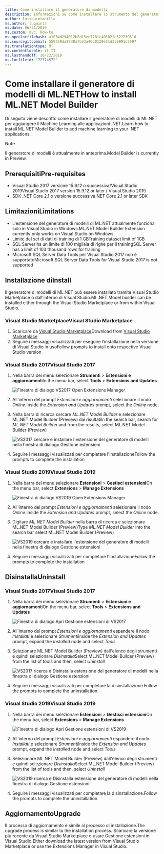 ```yaml
---
title: Come installare il generatore di modelli
description: Informazioni su come installare lo strumento del generatore di modelli di ML.NET
author: luisquintanilla
ms.author: luquinta
ms.date: 06/21/2019
ms.custom: mvc, how-to
ms.openlocfilehash: a1034d294012b8df5ec778fc40602fe52223961d
ms.sourcegitcommit: 559259da2738a7b33a46c0130e51d336091c2097
ms.translationtype: MT
ms.contentlocale: it-IT
ms.lasthandoff: 10/22/2019
ms.locfileid: "72774572"
---
```

# <a name="how-to-install-mlnet-model-builder"></a><span data-ttu-id="8ff2f-103">Come installare il generatore di modelli di ML.NET</span><span class="sxs-lookup"><span data-stu-id="8ff2f-103">How to install ML.NET Model Builder</span></span>

<span data-ttu-id="8ff2f-104">Di seguito viene descritto come installare il generatore di modelli di ML.NET per aggiungere il Machine Learning alle applicazioni .NET.</span><span class="sxs-lookup"><span data-stu-id="8ff2f-104">Learn how to install ML.NET Model Builder to add machine learning to your .NET applications.</span></span>

> [!NOTE]
> <span data-ttu-id="8ff2f-105">Il generatore di modelli è attualmente in anteprima.</span><span class="sxs-lookup"><span data-stu-id="8ff2f-105">Model Builder is currently in Preview.</span></span>

## <a name="pre-requisites"></a><span data-ttu-id="8ff2f-106">Prerequisiti</span><span class="sxs-lookup"><span data-stu-id="8ff2f-106">Pre-requisites</span></span>

- <span data-ttu-id="8ff2f-107">Visual Studio 2017 versione 15.9.12 o successiva/Visual Studio 2019</span><span class="sxs-lookup"><span data-stu-id="8ff2f-107">Visual Studio 2017 version 15.9.12 or later / Visual Studio 2019</span></span>
- <span data-ttu-id="8ff2f-108">SDK .NET Core 2.1 o versione successiva</span><span class="sxs-lookup"><span data-stu-id="8ff2f-108">.NET Core 2.1 or later SDK</span></span>

## <a name="limitations"></a><span data-ttu-id="8ff2f-109">Limitazioni</span><span class="sxs-lookup"><span data-stu-id="8ff2f-109">Limitations</span></span>

- <span data-ttu-id="8ff2f-110">L'estensione del generatore di modelli di ML.NET attualmente funziona solo in Visual Studio in Windows.</span><span class="sxs-lookup"><span data-stu-id="8ff2f-110">ML.NET Model Builder Extension currently only works on Visual Studio on Windows.</span></span>
- <span data-ttu-id="8ff2f-111">Limite del set di dati di training di 1 GB</span><span class="sxs-lookup"><span data-stu-id="8ff2f-111">Training dataset limit of 1GB</span></span>
- <span data-ttu-id="8ff2f-112">SQL Server ha un limite di 100 migliaia di righe per il training</span><span class="sxs-lookup"><span data-stu-id="8ff2f-112">SQL Server has a limit of 100 thousand rows for training</span></span>
- <span data-ttu-id="8ff2f-113">Microsoft SQL Server Data Tools per Visual Studio 2017 non è supportato</span><span class="sxs-lookup"><span data-stu-id="8ff2f-113">Microsoft SQL Server Data Tools for Visual Studio 2017 is not supported</span></span>

## <a name="install"></a><span data-ttu-id="8ff2f-114">Installazione di</span><span class="sxs-lookup"><span data-stu-id="8ff2f-114">Install</span></span>

<span data-ttu-id="8ff2f-115">Il generatore di modelli di ML.NET può essere installato tramite Visual Studio Marketplace o dall'interno di Visual Studio.</span><span class="sxs-lookup"><span data-stu-id="8ff2f-115">ML.NET Model builder can be installed either through the Visual Studio Marketplace or from within Visual Studio.</span></span>

### <a name="visual-studio-marketplace"></a><span data-ttu-id="8ff2f-116">Visual Studio Marketplace</span><span class="sxs-lookup"><span data-stu-id="8ff2f-116">Visual Studio Marketplace</span></span>

1. <span data-ttu-id="8ff2f-117">Scaricare da [Visual Studio Marketplace](https://marketplace.visualstudio.com/items?itemName=MLNET.07)</span><span class="sxs-lookup"><span data-stu-id="8ff2f-117">Download from [Visual Studio Marketplace](https://marketplace.visualstudio.com/items?itemName=MLNET.07)</span></span>
1. <span data-ttu-id="8ff2f-118">Seguire i messaggi visualizzati per eseguire l'installazione nella versione di Visual Studio in uso</span><span class="sxs-lookup"><span data-stu-id="8ff2f-118">Follow prompts to install onto respective Visual Studio version</span></span>

### <a name="visual-studio-2017"></a><span data-ttu-id="8ff2f-119">Visual Studio 2017</span><span class="sxs-lookup"><span data-stu-id="8ff2f-119">Visual Studio 2017</span></span>

1. <span data-ttu-id="8ff2f-120">Nella barra dei menu selezionare **Strumenti** > **Estensioni e aggiornamenti**</span><span class="sxs-lookup"><span data-stu-id="8ff2f-120">In the menu bar, select **Tools** > **Extensions and Updates**</span></span>

    ![Finestra di dialogo VS2017 Open Extensions Manager](./media/install-model-builder/vs2017-open-extensions-manager.png)

1. <span data-ttu-id="8ff2f-122">All'interno del prompt *Estensioni e aggiornamenti* selezionare il nodo *Online*.</span><span class="sxs-lookup"><span data-stu-id="8ff2f-122">Inside the *Extension and Updates* prompt, select the *Online* node.</span></span>
1. <span data-ttu-id="8ff2f-123">Nella barra di ricerca cercare *ML.NET Model Builder* e selezionare ML.NET Model Builder (Preview) dai risultati</span><span class="sxs-lookup"><span data-stu-id="8ff2f-123">In the search bar, search for *ML.NET Model Builder* and from the results, select ML.NET Model Builder (Preview)</span></span>

    ![VS2017 cercare e installare l'estensione del generatore di modelli nella finestra di dialogo Gestione estensioni](./media/install-model-builder/vs2017-install-model-builder.png)

1. <span data-ttu-id="8ff2f-125">Seguire i messaggi visualizzati per completare l'installazione</span><span class="sxs-lookup"><span data-stu-id="8ff2f-125">Follow the prompts to complete the installation</span></span>

### <a name="visual-studio-2019"></a><span data-ttu-id="8ff2f-126">Visual Studio 2019</span><span class="sxs-lookup"><span data-stu-id="8ff2f-126">Visual Studio 2019</span></span>

1. <span data-ttu-id="8ff2f-127">Nella barra dei menu selezionare **Estensioni** > **Gestisci estensioni**</span><span class="sxs-lookup"><span data-stu-id="8ff2f-127">On the menu bar, select **Extensions** > **Manage Extensions**</span></span>

    ![Finestra di dialogo VS2019 Open Extensions Manager](./media/install-model-builder/vs2019-open-extensions-manager.png)

1. <span data-ttu-id="8ff2f-129">All'interno del prompt *Estensioni e aggiornamenti* selezionare il nodo *Online*.</span><span class="sxs-lookup"><span data-stu-id="8ff2f-129">Inside the *Extension and Updates* prompt, select the *Online* node.</span></span>
1. <span data-ttu-id="8ff2f-130">Digitare *ML.NET Model Builder* nella barra di ricerca e selezionare ML.NET Model Builder (Preview)</span><span class="sxs-lookup"><span data-stu-id="8ff2f-130">Type *ML.NET Model Builder* into the search bar select ML.NET Model Builder (Preview)</span></span>

    ![VS2019 cercare e installare l'estensione del generatore di modelli nella finestra di dialogo Gestione estensioni](./media/install-model-builder/vs2019-install-model-builder.png)

1. <span data-ttu-id="8ff2f-132">Seguire i messaggi visualizzati per completare l'installazione</span><span class="sxs-lookup"><span data-stu-id="8ff2f-132">Follow the prompts to complete the installation</span></span>

## <a name="uninstall"></a><span data-ttu-id="8ff2f-133">Disinstalla</span><span class="sxs-lookup"><span data-stu-id="8ff2f-133">Uninstall</span></span>

### <a name="visual-studio-2017"></a><span data-ttu-id="8ff2f-134">Visual Studio 2017</span><span class="sxs-lookup"><span data-stu-id="8ff2f-134">Visual Studio 2017</span></span>

1. <span data-ttu-id="8ff2f-135">Nella barra dei menu selezionare **Strumenti** > **Estensioni e aggiornamenti**</span><span class="sxs-lookup"><span data-stu-id="8ff2f-135">On the menu bar, select **Tools** > **Extensions and Updates**</span></span>

    ![Finestra di dialogo Apri Gestione estensioni di VS2017](./media/install-model-builder/vs2017-open-extensions-manager.png)

1. <span data-ttu-id="8ff2f-137">All'interno del prompt *Estensioni e aggiornamenti* espandere il nodo *Installati* e selezionare *Strumenti*</span><span class="sxs-lookup"><span data-stu-id="8ff2f-137">Inside the *Extension and Updates* prompt, expand the *Installed* node and select *Tools*</span></span>
1. <span data-ttu-id="8ff2f-138">Selezionare ML.NET Model Builder (Preview) dall'elenco degli strumenti e quindi selezionare *Disinstalla*</span><span class="sxs-lookup"><span data-stu-id="8ff2f-138">Select ML.NET Model Builder (Preview) from the list of tools and then, select *Uninstall*</span></span>

    ![VS2017 ricerca e Disinstalla estensione del generatore di modelli nella finestra di dialogo Gestione estensioni](./media/install-model-builder/vs2017-uninstall-model-builder.png)

1. <span data-ttu-id="8ff2f-140">Seguire i messaggi visualizzati per completare la disinstallazione.</span><span class="sxs-lookup"><span data-stu-id="8ff2f-140">Follow the prompts to complete the uninstallation.</span></span>

### <a name="visual-studio-2019"></a><span data-ttu-id="8ff2f-141">Visual Studio 2019</span><span class="sxs-lookup"><span data-stu-id="8ff2f-141">Visual Studio 2019</span></span>

1. <span data-ttu-id="8ff2f-142">Nella barra dei menu selezionare **Estensioni** > **Gestisci estensioni**</span><span class="sxs-lookup"><span data-stu-id="8ff2f-142">On the menu bar, select **Extensions** > **Manage Extensions**</span></span>

    ![Finestra di dialogo Apri Gestione estensioni di VS2019](./media/install-model-builder/vs2019-open-extensions-manager.png)

1. <span data-ttu-id="8ff2f-144">All'interno del prompt *Estensioni e aggiornamenti* espandere il nodo *Installati* e selezionare *Strumenti*</span><span class="sxs-lookup"><span data-stu-id="8ff2f-144">Inside the *Extension and Updates* prompt, expand the *Installed* node and select *Tools*</span></span>
1. <span data-ttu-id="8ff2f-145">Selezionare ML.NET Model Builder (Preview) dall'elenco degli strumenti e quindi selezionare *Disinstalla*</span><span class="sxs-lookup"><span data-stu-id="8ff2f-145">Select ML.NET Model Builder (Preview) from the list of tools and then, select *Uninstall*</span></span>

    ![VS2019 ricerca e Disinstalla estensione del generatore di modelli nella finestra di dialogo Gestione estensioni](./media/install-model-builder/vs2019-uninstall-model-builder.png)

1. <span data-ttu-id="8ff2f-147">Seguire i messaggi visualizzati per completare la disinstallazione.</span><span class="sxs-lookup"><span data-stu-id="8ff2f-147">Follow the prompts to complete the uninstallation.</span></span>

## <a name="upgrade"></a><span data-ttu-id="8ff2f-148">Aggiornamento</span><span class="sxs-lookup"><span data-stu-id="8ff2f-148">Upgrade</span></span>

<span data-ttu-id="8ff2f-149">Il processo di aggiornamento è simile al processo di installazione.</span><span class="sxs-lookup"><span data-stu-id="8ff2f-149">The upgrade process is similar to the installation process.</span></span> <span data-ttu-id="8ff2f-150">Scaricare la versione più recente da Visual Studio Marketplace o usare Gestione estensioni in Visual Studio.</span><span class="sxs-lookup"><span data-stu-id="8ff2f-150">Either download the latest version from Visual Studio Marketplace or use the Extensions Manager in Visual Studio.</span></span>
